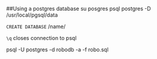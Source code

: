 ##Using a postgres database
su posgres
psql
postgres -D /usr/local/pgsql/data

`CREATE DATABASE` /name/

`\q` closes connection to psql

psql -U postgres -d robodb -a -f robo.sql
